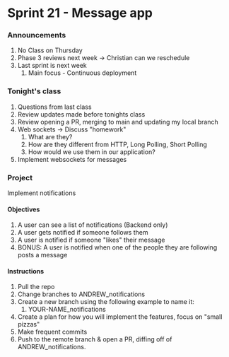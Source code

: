 # Sprint 21 - Message app

### Announcements
1. No Class on Thursday
2. Phase 3 reviews next week -> Christian can we reschedule
3. Last sprint is next week
   1. Main focus - Continuous deployment

### Tonight's class
1. Questions from last class
2. Review updates made before tonights class
3. Review opening a PR, merging to main and updating my local branch
4. Web sockets -> Discuss "homework"
   1. What are they?
   2. How are they different from HTTP, Long Polling, Short Polling
   3. How would we use them in our application?
5. Implement websockets for messages

### Project
Implement notifications

#### Objectives
1. A user can see a list of notifications (Backend only)
2. A user gets notified if someone follows them
3. A user is notified if someone "likes" their message
4. BONUS: A user is notified when one of the people they are following posts a message

#### Instructions
1. Pull the repo
2. Change branches to ANDREW_notifications
3. Create a new branch using the following example to name it:
   1. YOUR-NAME_notifications
4. Create a plan for how you will implement the features, focus on "small pizzas"
5. Make frequent commits
6. Push to the remote branch & open a PR, diffing off of ANDREW_notifications.

